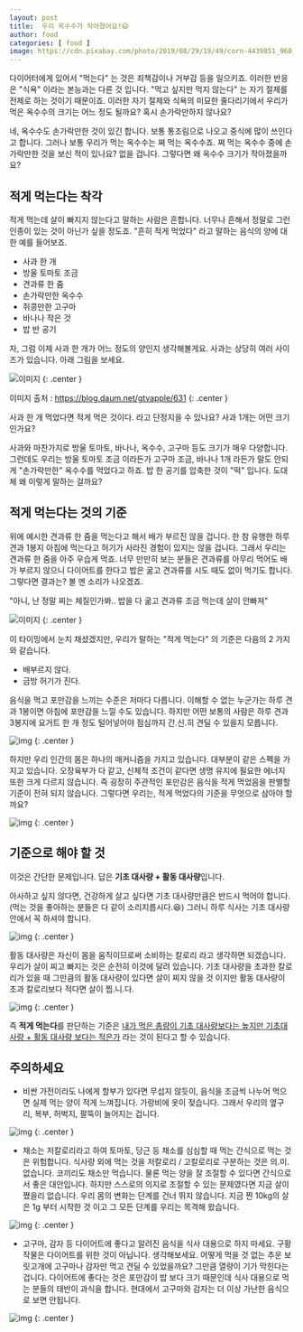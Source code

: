 ```yaml
---
layout: post
title:  우리 옥수수가 작아졌어요!😄
author: food
categories: [ food ]
image: https://cdn.pixabay.com/photo/2019/08/29/19/49/corn-4439851_960_720.jpg
---
```


다이어터에게 있어서 "먹는다" 는 것은 죄책감이나 거부감 등을 일으키죠. 이러한 반응은 "식욕" 이라는 본능과는 다른 것 입니다. "먹고 싶지만 먹지 않는다" 는 자기 절제를 전제로 하는 것이기 때문이죠. 이러한 자기 절제와 식욕의 미묘한 줄다리기에서 우리가 먹은 옥수수의 크기는 어느 정도 될까요? 혹시 손가락만하지 않나요? 

네, 옥수수도 손가락만한 것이 있긴 합니다. 보통 통조림으로 나오고 중식에 많이 쓰인다고 합니다. 그러나 보통 우리가 먹는 옥수수는 쪄 먹는 옥수수죠. 쪄 먹는 옥수수 중에 손가락만한 것을 보신 적이 있나요? 없을 겁니다. 그렇다면 왜 옥수수 크기가 작아졌을까요?

## 적게 먹는다는 착각

적게 먹는데 살이 빠지지 않는다고 말하는 사람은 흔합니다. 너무나 흔해서 정말로 그런 인종이 있는 것이 아닌가 싶을 정도죠. "흔히 적게 먹었다" 라고 말하는 음식의 양에 대한 예를 들어보죠.

-   사과 한 개
-   방울 토마토 조금
-   견과류 한 줌
-   손가락만한 옥수수
-   쥐콩만한 고구마
-   바나나 작은 것
-   밥 반 공기


자, 그럼 이제 사과 한 개가 어느 정도의 양인지 생각해볼게요. 사과는 상당히 여러 사이즈가 있습니다. 아래 그림을 보세요.

![이미지](https://t1.daumcdn.net/cfile/blog/2347343957216F5A0E)
{: .center }

이미지 출처 : https://blog.daum.net/gtvapple/631
{: .center }

사과 한 개 먹었다면 적게 먹은 것이다. 라고 단정지을 수 있나요? 사과 1개는 어떤 크기인가요?

사과와 마찬가지로 방울 토마토, 바나나, 옥수수, 고구마 등도 크기가 매우 다양합니다. 그런데도 우리는 방울 토마토 조금 이라든가 고구마 조금, 바나나 1개 라든가 말도 안되게 "손가락만한" 옥수수를 먹었다고 하죠. 밥 한 공기를 압축한 것이 "떡" 입니다. 도대체 왜 이렇게 말하는 걸까요?

##  적게 먹는다는 것의 기준

위에 예시한 견과류 한 줌을 먹는다고 해서 배가 부르진 않을 겁니다. 한 참 유행한 하루 견과 1봉지 아침에 먹는다고 허기가 사라진 경험이 있지는 않을 겁니다. 그래서 우리는 견과류 한 줌을 아주 우습게 먹죠. 너무 만만히 보는 분들은 견과류를 아무리 먹어도 배가 부르지 않으니 다이어트를 한다고 밥은 굶고 견과류를 시도 때도 없이 먹기도 합니다. 그렇다면 결과는? 볼 멘 소리가 나오겠죠. 

"아니, 난 정말 찌는 체질인가봐.. 밥을 다 굶고 견과류 조금 먹는데 살이 안빠져"

![이미지](https://media0.giphy.com/media/1ylNx95JWoHQrGFRQx/200w.webp?cid=ecf05e4781xh00fsqq2d3wyw8h2wx4opt34tnsvz3jujad03&rid=200w.webp&ct=g)
{: .center }

이 타이밍에서 눈치 채셨겠지만, 우리가 말하는 "적게 먹는다" 의 기준은 다음의 2 가지와 같습니다.

-   배부르지 않다.
-   금방 허기가 진다.

음식을 먹고 포만감을 느끼는 수준은 저마다 다릅니다. 이해할 수 없는 누군가는 하루 견과 1봉이면 아침에 포만감을 느낄 수도 있습니다. 하지만 어떤 보통의 사람은 하루 견과 3봉지에 요거트 한 개 정도 털어넣어야 점심까지 간.신.히 견딜 수 있을지 모릅니다.

![img](https://opgg-com-image.akamaized.net/attach/images/20201022224705.1118016.gif)
{: .center }

하지만 우리 인간의 몸은 하나의 매커니즘을 가지고 있습니다. 대부분이 같은 스펙을 가지고 있습니다. 오장육부가 다 같고, 신체적 조건이 같다면 생명 유지에 필요한 에너지 또한 크게 다르지 않습니다. 즉 굉장히 주관적인 포만감은 음식을 적게 먹었음을 판별할 기준이 전혀 되지 않습니다. 그렇다면 우리는, 적게 먹었다의 기준을 무엇으로 삼아야 할까요?

![img](https://media1.giphy.com/media/9IY9uTAriL1EAJO5ED/200w.webp?cid=ecf05e47utxu9pozqtthi5chit3fcn0xpl4bbo9t6rlkv3fn&rid=200w.webp&ct=g)
{: .center }

##  기준으로 해야 할 것

이것은 간단한 문제입니다. 답은 **기초 대사량 + 활동 대사량**입니다.

아사하고 싶지 않다면, 건강하게 살고 싶다면 기초 대사량만큼은 반드시 먹어야 합니다. (먹는 것을 좋아하는 분들은 다 같이 소리지릅시다.😆) 그러니 하루 식사는 기초 대사량 안에서 꼭 하셔야 합니다. 

![img](https://media3.giphy.com/media/1oKHWWjQvOvszxL67L/200w.webp?cid=ecf05e47yt1o3n74f3qgqpu32d4351jcpx7n3uoh9y03y8fv&rid=200w.webp&ct=g)
{: .center }

활동 대사량은 자신이 몸을 움직이므로써 소비하는 칼로리 라고 생각하면 되겠습니다. 우리가 살이 찌고 빠지는 것은 순전히 이것에 달려 있습니다. 기초 대사량을 초과한 칼로리가 있을 때 그만큼의 활동 대사량이 있다면 살이 찌지 않을 것 이지만 활동 대사량이 초과 칼로리보다 적다면 살이 찝.니.다. 

![img](https://media1.giphy.com/media/cOd2FsYUiRzWkaA2DX/giphy.webp?cid=ecf05e473rh7sozmrva1fb38624fp7n5uqbdzc9rmmwof80v&rid=giphy.webp&ct=g)
{: .center }

즉 **적게 먹는다**를 판단하는 기준은 <u>내가 먹은 총량이 기초 대사량보다는 높지만 기초대사량 + 활동 대사량 보다는 적은가</u> 라는 것이 된다고 할 수 있습니다.

##  주의하세요

-   비싼 가전이라도 나에게 할부가 있다면 무섭지 않듯이, 음식을 조금씩 나누어 먹으면 실제 먹는 양이 적게 느껴집니다. 가랑비에 옷이 젖습니다. 그래서 우리의 옆구리, 복부, 허벅지, 팔뚝이 늘어지는 겁니다. 

![img](https://media0.giphy.com/media/3o7TKqnN349PBUtGFO/200w.webp?cid=ecf05e47ckyo5y8ryl4nmima5y894umo467uphouxe0z7pee&rid=200w.webp&ct=g)
{: .center }

-   채소는 저칼로리라고 하여 토마토, 당근 등 채소를 심심할 때 먹는 간식으로 먹는 것은 위험합니다. 식사량 외에 먹는 것을 저칼로리 / 고칼로리로 구분하는 것은 의.미.없습니다. 코끼리도 채소만 먹습니다. 물론 먹는 양을 잘 조절할 수 있다면 간식으로서 좋은 대안입니다. 하지만 스스로의 의지로 조절할 수 있는 문제였다면 지금 살이 쪘을리 없습니다. 우리 몸의 변화는 단계를 건너 뛰지 않습니다. 지금 찐 10kg의 살은 1g 부터 시작한 것 이고 그 모든 단계를 우리는 목격해 왔습니다.  

![img](https://media4.giphy.com/media/xmYbQrxezZkmk/200.webp?cid=ecf05e472vq7z8ar93onvmkv9lb3cuipffkq0j3ln21pyqde&rid=200.webp&ct=g)
{: .center }

-    고구마, 감자 등 다이어트에 좋다고 알려진 음식을 식사 대용으로 하지 마세요. 구황작물은 다이어트를 위한 것이 아닙니다. 생각해보세요. 어떻게 먹을 것 없는 추운 보릿고개에 고구마나 감자만 먹고 견딜 수 있었을까요? 그만큼 열량이 기가 막힌다는 겁니다. 다이어트에 좋다는 것은 포만감이 밥 보다 크기 때문인데 식사 대용으로 먹는 분들의 태반이 과식을 합니다. 현대에서 고구마와 감자는 더 이상 가난한 음식으로 보면 안됩니다.

![img](https://media4.giphy.com/media/iJP6mBmZyqKYTBmrav/200w.webp?cid=ecf05e47xen7y4hofv9kgbsgwloko60x016iyfyjgh313p2o&rid=200w.webp&ct=g)
{: .center }